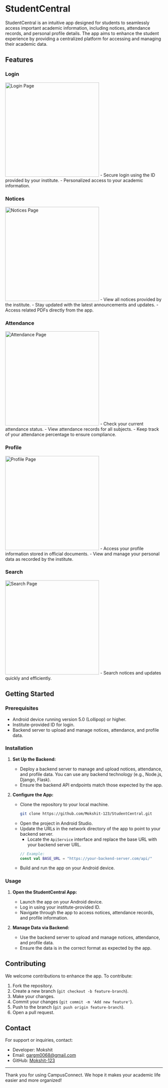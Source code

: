 # StudentCentral

StudentCentral is an intuitive app designed for students to seamlessly access important academic information, including notices, attendance records, and personal profile details. The app aims to enhance the student experience by providing a centralized platform for accessing and managing their academic data.

## Features

### Login
<img src="https://github.com/Mokshit-123/StudentCentral/blob/master/samples/loginPage.png" alt="Login Page" width="300"/>
- Secure login using the ID provided by your institute.
- Personalized access to your academic information.

### Notices
<img src="https://github.com/Mokshit-123/StudentCentral/blob/master/samples/noticesPage.png" alt="Notices Page" width="300"/>
- View all notices provided by the institute.
- Stay updated with the latest announcements and updates.
- Access related PDFs directly from the app.

### Attendance
<img src="https://github.com/Mokshit-123/StudentCentral/blob/master/samples/attendancePage.png" alt="Attendance Page" width="300"/>
- Check your current attendance status.
- View attendance records for all subjects.
- Keep track of your attendance percentage to ensure compliance.

### Profile
<img src="https://github.com/Mokshit-123/StudentCentral/blob/master/samples/profilePage.png" alt="Profile Page" width="300"/>
- Access your profile information stored in official documents.
- View and manage your personal data as recorded by the institute.

### Search
<img src="https://github.com/Mokshit-123/StudentCentral/blob/master/samples/searchPage.png" alt="Search Page" width="300"/>
- Search notices and updates quickly and efficiently.

## Getting Started

### Prerequisites
- Android device running version 5.0 (Lollipop) or higher.
- Institute-provided ID for login.
- Backend server to upload and manage notices, attendance, and profile data.

### Installation
1. **Set Up the Backend:**
   - Deploy a backend server to manage and upload notices, attendance, and profile data. You can use any backend technology (e.g., Node.js, Django, Flask).
   - Ensure the backend API endpoints match those expected by the app.

2. **Configure the App:**
   - Clone the repository to your local machine.
     ```bash
     git clone https://github.com/Mokshit-123/StudentCentral.git
     ```
   - Open the project in Android Studio.
   - Update the URLs in the network directory of the app to point to your backend server.
     - Locate the `ApiService` interface and replace the base URL with your backend server URL.
     ```kotlin
     // Example:
     const val BASE_URL = "https://your-backend-server.com/api/"
     ```
   - Build and run the app on your Android device.

### Usage
1. **Open the StudentCentral App:**
   - Launch the app on your Android device.
   - Log in using your institute-provided ID.
   - Navigate through the app to access notices, attendance records, and profile information.

2. **Manage Data via Backend:**
   - Use the backend server to upload and manage notices, attendance, and profile data.
   - Ensure the data is in the correct format as expected by the app.

## Contributing
We welcome contributions to enhance the app. To contribute:
1. Fork the repository.
2. Create a new branch (`git checkout -b feature-branch`).
3. Make your changes.
4. Commit your changes (`git commit -m 'Add new feature'`).
5. Push to the branch (`git push origin feature-branch`).
6. Open a pull request.

## Contact
For support or inquiries, contact:
- Developer: Mokshit
- Email: gargm0068@gmail.com
- GitHub: [Mokshit-123](https://github.com/Mokshit-123)

---

Thank you for using CampusConnect. We hope it makes your academic life easier and more organized!
